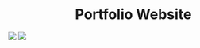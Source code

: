 
<h1 align="center">Portfolio Website</h1>

<img src="https://github.com/Dipalig971/portfolio_web/assets/143181151/5feed57e-66de-4665-bb25-b63a8d1bb596">
<img src="https://github.com/Dipalig971/portfolio_web/assets/143181151/8957ab99-6f92-4660-9595-b74c1d1ec2a2">

